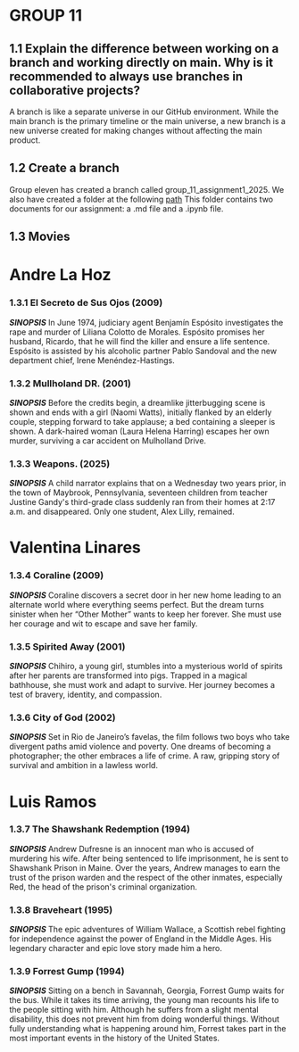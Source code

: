 # GROUP 11
## 1.1 Explain the difference between working on a branch and working directly on main. Why is it recommended to always use branches in collaborative projects?
A branch is like a separate universe in our GitHub environment.
While the main branch is the primary timeline or the main universe, a new branch is a new universe created for making changes without affecting the main product. 
## 1.2 Create a branch 
Group eleven has created a branch called group_11_assignment1_2025.
We also have created a folder at the following [path](https://github.com/alexanderquispe/Diplomado_PUCP/tree/group_11_assignment1_2025/Lecture_1/Assigment_1/group_11_assignment1_2025)
This folder contains two documents for our assignment: a .md file and a .ipynb file.
## 1.3 Movies

# Andre La Hoz
### 1.3.1 El Secreto de Sus Ojos (2009)
***SINOPSIS***
In June 1974, judiciary agent Benjamín Espósito investigates the rape and murder of Liliana Colotto de Morales. Espósito promises her husband, Ricardo, that he will find the killer and ensure a life sentence. Espósito is assisted by his alcoholic partner Pablo Sandoval and the new department chief, Irene Menéndez-Hastings. 
### 1.3.2 Mullholand DR. (2001)
***SINOPSIS***
Before the credits begin, a dreamlike jitterbugging scene is shown and ends with a girl (Naomi Watts), initially flanked by an elderly couple, stepping forward to take applause; a bed containing a sleeper is shown. A dark-haired woman (Laura Helena Harring) escapes her own murder, surviving a car accident on Mulholland Drive.
### 1.3.3 Weapons. (2025)
***SINOPSIS***
A child narrator explains that on a Wednesday two years prior, in the town of Maybrook, Pennsylvania, seventeen children from teacher Justine Gandy's third-grade class suddenly ran from their homes at 2:17 a.m. and disappeared. Only one student, Alex Lilly, remained.


# Valentina Linares 
### 1.3.4 Coraline (2009)
***SINOPSIS***
Coraline discovers a secret door in her new home leading to an alternate world where everything seems perfect. But the dream turns sinister when her “Other Mother” wants to keep her forever. She must use her courage and wit to escape and save her family.
### 1.3.5 Spirited Away (2001)
***SINOPSIS***
Chihiro, a young girl, stumbles into a mysterious world of spirits after her parents are transformed into pigs. Trapped in a magical bathhouse, she must work and adapt to survive. Her journey becomes a test of bravery, identity, and compassion.
### 1.3.6 City of God (2002)
***SINOPSIS***
Set in Rio de Janeiro’s favelas, the film follows two boys who take divergent paths amid violence and poverty. One dreams of becoming a photographer; the other embraces a life of crime. A raw, gripping story of survival and ambition in a lawless world.

# Luis Ramos
### 1.3.7 The Shawshank Redemption (1994)
***SINOPSIS***
Andrew Dufresne is an innocent man who is accused of murdering his wife. After being sentenced to life imprisonment, he is sent to Shawshank Prison in Maine. Over the years, Andrew manages to earn the trust of the prison warden and the respect of the other inmates, especially Red, the head of the prison's criminal organization.
### 1.3.8 Braveheart (1995)
***SINOPSIS***
The epic adventures of William Wallace, a Scottish rebel fighting for independence against the power of England in the Middle Ages. His legendary character and epic love story made him a hero.
### 1.3.9 Forrest Gump (1994)
***SINOPSIS***
Sitting on a bench in Savannah, Georgia, Forrest Gump waits for the bus. While it takes its time arriving, the young man recounts his life to the people sitting with him. Although he suffers from a slight mental disability, this does not prevent him from doing wonderful things. Without fully understanding what is happening around him, Forrest takes part in the most important events in the history of the United States.
